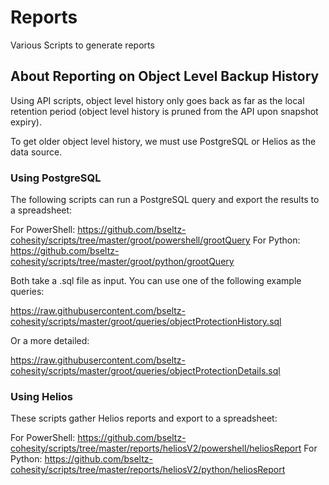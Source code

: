 # Reports

Various Scripts to generate reports

## About Reporting on Object Level Backup History

Using API scripts, object level history only goes back as far as the local retention period (object level history is pruned from the API upon snapshot expiry).

To get older object level history, we must use PostgreSQL or Helios as the data source.

### Using PostgreSQL

The following scripts can run a PostgreSQL query and export the results to a spreadsheet:

For PowerShell: <https://github.com/bseltz-cohesity/scripts/tree/master/groot/powershell/grootQuery>
For Python: <https://github.com/bseltz-cohesity/scripts/tree/master/groot/python/grootQuery>

Both take a .sql file as input. You can use one of the following example queries:

<https://raw.githubusercontent.com/bseltz-cohesity/scripts/master/groot/queries/objectProtectionHistory.sql>

Or a more detailed:

<https://raw.githubusercontent.com/bseltz-cohesity/scripts/master/groot/queries/objectProtectionDetails.sql>

### Using Helios

These scripts gather Helios reports and export to a spreadsheet:

For PowerShell: <https://github.com/bseltz-cohesity/scripts/tree/master/reports/heliosV2/powershell/heliosReport>
For Python: <https://github.com/bseltz-cohesity/scripts/tree/master/reports/heliosV2/python/heliosReport>
